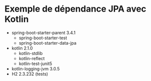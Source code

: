 # Exemple de dépendance JPA avec Kotlin
- spring-boot-starter-parent 3.4.1
  - spring-boot-starter-test
  - spring-boot-starter-data-jpa
- kotlin 2.1.0
  - kotlin-stdlib
  - kotlin-reflect
  - kotlin-test-junit5
- kotlin-logging-jvm 3.0.5
- H2 2.3.232 (tests)